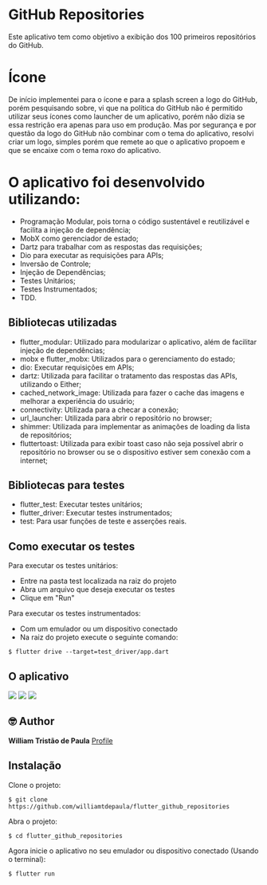 # GitHub Repositories

Este aplicativo tem como objetivo a exibição dos 100 primeiros repositórios do GitHub.

# Ícone

De início implementei para o ícone e para a splash screen a logo do GitHub, porém pesquisando sobre, vi que na política do GitHub não é permitido utilizar seus ícones como launcher de um aplicativo, porém não dizia se essa restrição era apenas para uso em produção. Mas por segurança e por questão da logo do GitHub não combinar com o tema do aplicativo, resolvi criar um logo, simples porém que remete ao que o aplicativo propoem e que se encaixe com o tema roxo do aplicativo.

# O aplicativo foi desenvolvido utilizando:

* Programação Modular, pois torna o código sustentável e reutilizável e facilita a injeção de dependência;
* MobX como gerenciador de estado;
* Dartz para trabalhar com as respostas das requisições;
* Dio para executar as requisições para APIs;
* Inversão de Controle;
* Injeção de Dependências;
* Testes Unitários;
* Testes Instrumentados;
* TDD.

## Bibliotecas utilizadas

* flutter_modular: Utilizado para modularizar o aplicativo, além de facilitar injeção de dependências;
* mobx e flutter_mobx: Utilizados para o gerenciamento do estado;
* dio: Executar requisições em APIs;
* dartz: Utilizada para facilitar o tratamento das respostas das APIs, utilizando o Either;
* cached_network_image: Utilizada para fazer o cache das imagens e melhorar a experiência do usuário;
* connectivity: Utilizada para a checar a conexão;
* url_launcher: Utilizada para abrir o repositório no browser;
* shimmer: Utilizada para implementar as animações de loading da lista de repositórios;
* fluttertoast: Utilizada para exibir toast caso não seja possível abrir o repositório no browser ou se o dispositivo estiver sem conexão com a internet;

## Bibliotecas para testes

* flutter_test: Executar testes unitários;
* flutter_driver: Executar testes instrumentados;
* test: Para usar funções de teste e asserções reais.

## Como executar os testes

Para executar os testes unitários:
 * Entre na pasta test localizada na raiz do projeto
 * Abra um arquivo que deseja executar os testes 
 * Clique em "Run"
 
Para executar os testes instrumentados: 
 * Com um emulador ou um dispositivo conectado 
 * Na raiz do projeto execute o seguinte comando: 
```
$ flutter drive --target=test_driver/app.dart
```

## O aplicativo

![](preview/preview.gif)
![](preview/preview_img_warning.jpeg)
![](preview/preview_img_connection.jpeg)

## 🤓 Author

**William Tristão de Paula**  [Profile](https://github.com/williamtdepaula "GitHub Profile")

## Instalação

Clone o projeto:
```
$ git clone https://github.com/williamtdepaula/flutter_github_repositories
```

Abra o projeto:
```
$ cd flutter_github_repositories
```

Agora inicie o aplicativo no seu emulador ou dispositivo conectado (Usando o terminal):
```
$ flutter run